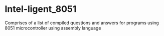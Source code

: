 # Intel-ligent_8051
Comprises of a list of compiled questions and answers for programs using 8051 microcontroller using assembly language

